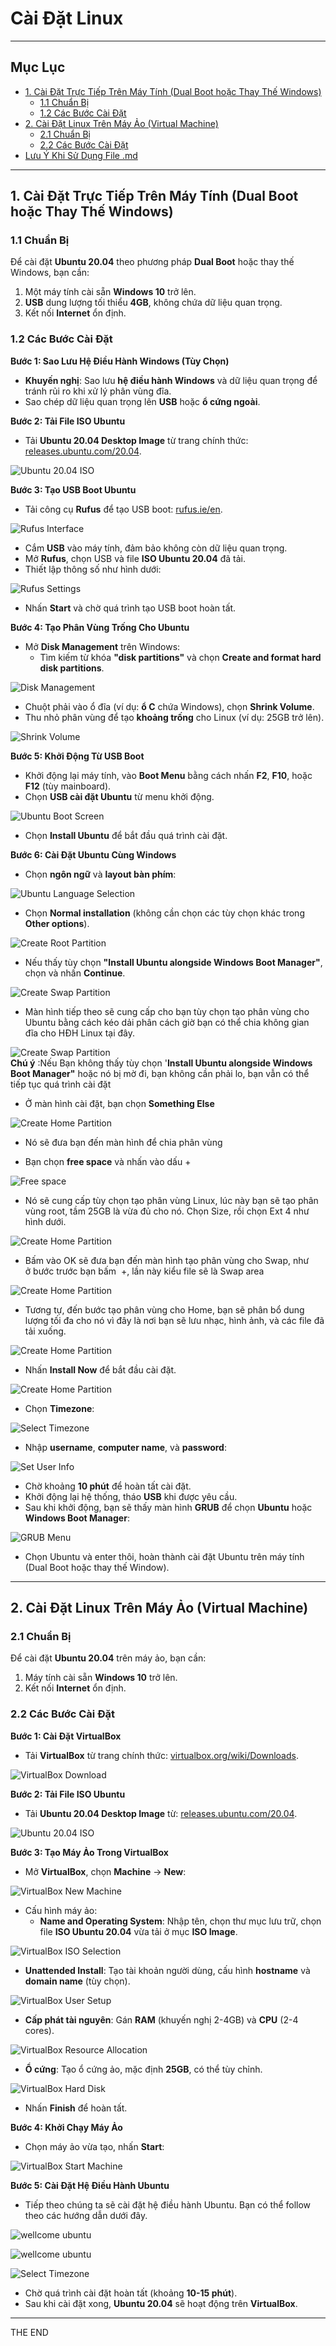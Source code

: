 # Cài Đặt Linux
---

## Mục Lục
  - [1. Cài Đặt Trực Tiếp Trên Máy Tính (Dual Boot hoặc Thay Thế Windows)](#1-cài-đặt-trực-tiếp-trên-máy-tính-dual-boot-hoặc-thay-thế-windows)
    - [1.1 Chuẩn Bị](#11-chuẩn-bị)
    - [1.2 Các Bước Cài Đặt](#12-các-bước-cài-đặt)
  - [2. Cài Đặt Linux Trên Máy Ảo (Virtual Machine)](#2-cài-đặt-linux-trên-máy-ảo-virtual-machine)
    - [2.1 Chuẩn Bị](#21-chuẩn-bị)
    - [2.2 Các Bước Cài Đặt](#22-các-bước-cài-đặt)
  - [Lưu Ý Khi Sử Dụng File .md](#lưu-ý-khi-sử-dụng-file-md)

---

## 1. Cài Đặt Trực Tiếp Trên Máy Tính (Dual Boot hoặc Thay Thế Windows)

### 1.1 Chuẩn Bị
Để cài đặt **Ubuntu 20.04** theo phương pháp **Dual Boot** hoặc thay thế Windows, bạn cần:
1. Một máy tính cài sẵn **Windows 10** trở lên.
2. **USB** dung lượng tối thiểu **4GB**, không chứa dữ liệu quan trọng.
3. Kết nối **Internet** ổn định.

### 1.2 Các Bước Cài Đặt

**Bước 1: Sao Lưu Hệ Điều Hành Windows (Tùy Chọn)**  
- **Khuyến nghị**: Sao lưu **hệ điều hành Windows** và dữ liệu quan trọng để tránh rủi ro khi xử lý phân vùng đĩa.  
- Sao chép dữ liệu quan trọng lên **USB** hoặc **ổ cứng ngoài**.

**Bước 2: Tải File ISO Ubuntu**  
- Tải **Ubuntu 20.04 Desktop Image** từ trang chính thức: [releases.ubuntu.com/20.04](https://releases.ubuntu.com/20.04/).  

![Ubuntu 20.04 ISO](/Images/ubuntu_20.04.png)

**Bước 3: Tạo USB Boot Ubuntu**  
- Tải công cụ **Rufus** để tạo USB boot: [rufus.ie/en](https://rufus.ie/en/).  

![Rufus Interface](/Images/rufus-interface.png)  

- Cắm **USB** vào máy tính, đảm bảo không còn dữ liệu quan trọng.  
- Mở **Rufus**, chọn USB và file **ISO Ubuntu 20.04** đã tải.  
- Thiết lập thông số như hình dưới:  

![Rufus Settings](/Images/rufus-settings.png)  

- Nhấn **Start** và chờ quá trình tạo USB boot hoàn tất.

**Bước 4: Tạo Phân Vùng Trống Cho Ubuntu**  
- Mở **Disk Management** trên Windows:  
  - Tìm kiếm từ khóa **"disk partitions"** và chọn **Create and format hard disk partitions**.  

![Disk Management](/Images/disk-management.png)  

- Chuột phải vào ổ đĩa (ví dụ: **ổ C** chứa Windows), chọn **Shrink Volume**.  
- Thu nhỏ phân vùng để tạo **khoảng trống** cho Linux (ví dụ: 25GB trở lên).  

![Shrink Volume](/Images/shrink-volume.png)

**Bước 5: Khởi Động Từ USB Boot**  
- Khởi động lại máy tính, vào **Boot Menu** bằng cách nhấn **F2**, **F10**, hoặc **F12** (tùy mainboard).  
- Chọn **USB cài đặt Ubuntu** từ menu khởi động.  

![Ubuntu Boot Screen](/Images/ubuntu-boot-screen.png)  

- Chọn **Install Ubuntu** để bắt đầu quá trình cài đặt.

**Bước 6: Cài Đặt Ubuntu Cùng Windows**  
- Chọn **ngôn ngữ** và **layout bàn phím**:  

![Ubuntu Language Selection](/Images/ubuntu-language-selection.png)  

- Chọn **Normal installation** (không cần chọn các tùy chọn khác trong **Other options**). 
 
![Create Root Partition](/Images/create-root-partition.png) 
- Nếu thấy tùy chọn **"Install Ubuntu alongside Windows Boot Manager"**, chọn và nhấn **Continue**.

![Create Swap Partition](/Images/install-type.png)  
- Màn hình tiếp theo sẽ cung cấp cho bạn tùy chọn tạo phân vùng cho Ubuntu bằng cách kéo dải phân cách giờ bạn có thể chia không gian đĩa cho HĐH Linux tại đây. 

![Create Swap Partition](/Images/along-side-manager.png)  
**Chú ý** :Nếu Bạn không thấy tùy chọn '**Install Ubuntu alongside Windows Boot Manager"** hoặc nó bị mờ đi, bạn không cần phải lo, bạn vẫn có thể tiếp tục quá trình cài đặt

- Ở màn hình cài đặt, bạn chọn **Something Else**

![Create Home Partition](/Images/install_type_else.png)  

- Nó sẽ đưa bạn đến màn hình để chia phân vùng

- Bạn chọn **free space** và nhấn vào dấu +

![Free space](/Images/free_space.png)  

- Nó sẽ cung cấp tùy chọn tạo phân vùng Linux, lúc này bạn sẽ tạo phân vùng root, tầm 25GB là vừa đủ cho nó. Chọn Size, rồi chọn Ext 4 như hình dưới.


![Create Home Partition](/Images/create-partition.png)  

- Bấm vào OK sẽ đưa bạn đến màn hình tạo phân vùng cho Swap, như ở bước trước bạn bấm  +, lần này kiểu file sẽ là Swap area

![Create Home Partition](/Images/swap-partition.png)  


- Tương tự, đến bước tạo phân vùng cho Home, bạn sẽ phân bổ dung lượng tối đa cho nó vì đây là nơi bạn sẽ lưu nhạc, hình ảnh, và các file đã tải xuống.

![Create Home Partition](/Images/home-partition.png)  

- Nhấn **Install Now** để bắt đầu cài đặt.  

![Create Home Partition](/Images/install-partition-now.png)  
- Chọn **Timezone**:  

![Select Timezone](/Images/select-timezone.png)  

- Nhập **username**, **computer name**, và **password**:  

![Set User Info](/Images/who-are-u.png)  

- Chờ khoảng **10 phút** để hoàn tất cài đặt.  
- Khởi động lại hệ thống, tháo **USB** khi được yêu cầu.  
- Sau khi khởi động, bạn sẽ thấy màn hình **GRUB** để chọn **Ubuntu** hoặc **Windows Boot Manager**:  

![GRUB Menu](/Images/grub-menu.png)

- Chọn Ubuntu và enter thôi, hoàn thành cài đặt Ubuntu  trên máy tính (Dual Boot hoặc thay thế Window).
---

## 2. Cài Đặt Linux Trên Máy Ảo (Virtual Machine)

### 2.1 Chuẩn Bị
Để cài đặt **Ubuntu 20.04** trên máy ảo, bạn cần:  
1. Máy tính cài sẵn **Windows 10** trở lên.  
2. Kết nối **Internet** ổn định.

### 2.2 Các Bước Cài Đặt

**Bước 1: Cài Đặt VirtualBox**  
- Tải **VirtualBox** từ trang chính thức: [virtualbox.org/wiki/Downloads](https://www.virtualbox.org/wiki/Downloads).  

![VirtualBox Download](/Images/virtualbox.png)

**Bước 2: Tải File ISO Ubuntu**  
- Tải **Ubuntu 20.04 Desktop Image** từ: [releases.ubuntu.com/20.04](https://releases.ubuntu.com/20.04/).  

![Ubuntu 20.04 ISO](/Images/ubuntu_20.04.png)

**Bước 3: Tạo Máy Ảo Trong VirtualBox**  
- Mở **VirtualBox**, chọn **Machine** → **New**:  

![VirtualBox New Machine](/Images/virtualbox-new-machine.png)  

- Cấu hình máy ảo:  
  - **Name and Operating System**: Nhập tên, chọn thư mục lưu trữ, chọn file **ISO Ubuntu 20.04** vừa tải ở mục **ISO Image**.  

![VirtualBox ISO Selection](/Images/virtual-new-machine-b1.png)  

  - **Unattended Install**: Tạo tài khoản người dùng, cấu hình **hostname** và **domain name** (tùy chọn).  

![VirtualBox User Setup](/Images/virtual-new-machine-b2.png)  

  - **Cấp phát tài nguyên**: Gán **RAM** (khuyến nghị 2-4GB) và **CPU** (2-4 cores).  

![VirtualBox Resource Allocation](/Images/virtual-new-machine-b3.png)  

  - **Ổ cứng**: Tạo ổ cứng ảo, mặc định **25GB**, có thể tùy chỉnh.  

![VirtualBox Hard Disk](/Images/virtual-new-machine-b4.png)  

- Nhấn **Finish** để hoàn tất.

**Bước 4: Khởi Chạy Máy Ảo**  
- Chọn máy ảo vừa tạo, nhấn **Start**:  

![VirtualBox Start Machine](/Images/virtual-new-machine-start.png)

**Bước 5: Cài Đặt Hệ Điều Hành Ubuntu**  
- Tiếp theo chúng ta sẽ cài đặt hệ điều hành Ubuntu. Bạn có thể follow theo các hướng dẫn dưới đây.

![wellcome ubuntu](/Images/welcome-ubuntu.png)

![wellcome ubuntu](/Images/install-type-erase.png)

![Select Timezone](/Images/select-timezone.png)






- Chờ quá trình cài đặt hoàn tất (khoảng **10-15 phút**).  
- Sau khi cài đặt xong, **Ubuntu 20.04** sẽ hoạt động trên **VirtualBox**.
---
THE END